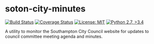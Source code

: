 soton-city-minutes
==================

[![Build Status](https://travis-ci.org/mnestis/soton-city-minutes.svg?branch=master)](https://travis-ci.org/mnestis/soton-city-minutes)
[![Coverage Status](https://coveralls.io/repos/github/mnestis/soton-city-minutes/badge.svg?branch=master)](https://coveralls.io/github/mnestis/soton-city-minutes?branch=master)
[![License: MIT](https://img.shields.io/badge/License-MIT-blue.svg)](https://opensource.org/licenses/MIT)
[![Python 2.7, >3.4](https://img.shields.io/badge/Python-2.7%2C%203.4%2C%203.5%2C%203.6-blue.svg)](https://www.python.org)

A utility to monitor the Southampton City Council website for updates to council committee meeting agenda and minutes.
